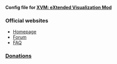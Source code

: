 **Config file for [XVM: eXtended Visualization Mod](https://modxvm.com)**

### Official websites

* [Homepage](https://astarom.github.io/)
* [Forum](https://kr.cm/f/t/7378/)
* [FAQ](https://astarom.github.io/faq-xvm.html)

### [Donations](https://www.donationalerts.ru/r/astarom)
